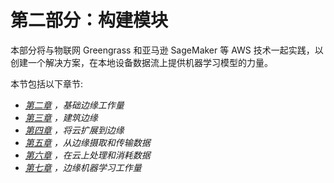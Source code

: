 # 第二部分：构建模块

本部分将与物联网 Greengrass 和亚马逊 SageMaker 等 AWS 技术一起实践，以创建一个解决方案，在本地设备数据流上提供机器学习模型的力量。

本节包括以下章节:

*   [*第二章*](B17595_02_Final_SS_ePub.xhtml#_idTextAnchor032) *，基础边缘工作量*
*   [*第三章*](B17595_03_Final_SS_ePub.xhtml#_idTextAnchor052) *，建筑边缘*
*   [*第四章*](B17595_04_Final_SS_ePub.xhtml#_idTextAnchor073) *，将云扩展到边缘*
*   [*第五章*](B17595_05_Final_SS_ePub.xhtml#_idTextAnchor090) *，从边缘摄取和传输数据*
*   [*第六章*](B17595_06_Final_SS_ePub.xhtml#_idTextAnchor119) *，在云上处理和消耗数据*
*   [*第七章*](B17595_07_Final_SS_ePub.xhtml#_idTextAnchor138) *，边缘机器学习工作量*